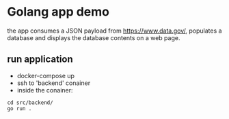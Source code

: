 
# Golang app demo

the app consumes a JSON payload from https://www.data.gov/, populates a database and displays the database contents on a web page.

## run application

* docker-compose up
* ssh to 'backend' conainer
* inside the conainer:

```
cd src/backend/
go run .
```

